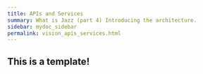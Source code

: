 ```yaml
---
title: APIs and Services
summary: What is Jazz (part 4) Introducing the architecture.
sidebar: mydoc_sidebar
permalink: vision_apis_services.html
---
```


## This is a template!

